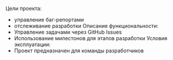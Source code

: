  Цели проекта:
  - управление баг-репортами
  - отслеживание разработки
 Описание функциональности:
  - Управление задачами через GitHub Issues
  - Использование милестонов для этапов разработки
 Условия эксплуатации:
  - Проект предназначен для команды разработчиков
